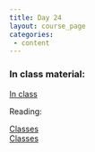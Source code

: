```yaml
---
title: Day 24
layout: course_page
categories:
 - content
---
```


### In class material: 
[In class](https://nbviewer.jupyter.org/urls/rachelss.github.io/BigDataAnalysis18/objects.ipynb)


Reading:

[Classes](http://openbookproject.net/thinkcs/python/english3e/classes_and_objects_I.html)  
[Classes](https://jeffknupp.com/blog/2014/06/18/improve-your-python-python-classes-and-object-oriented-programming/)
